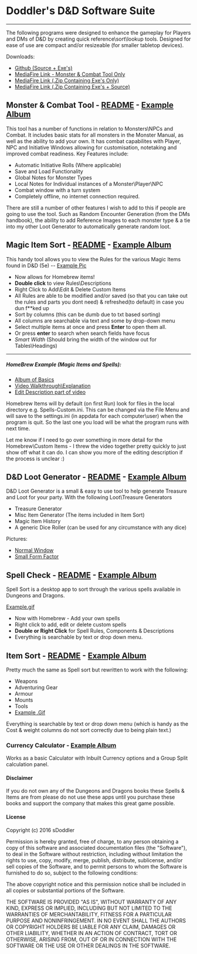 # Doddler's D&D Software Suite
----
The following programs were designed to enhance the gameplay for Players and DMs of D&D by creating quick reference\sort\lookup tools. Designed for ease of use are compact and/or resizeable (for smaller tabletop devices).

Downloads:
- [Github (Source + Exe's)](https://github.com/sdoddler/D-D-Software-Suite)
- [MediaFire Link - Monster & Combat Tool Only](http://www.mediafire.com/download/idn9axgk4f3po7u/Monster_%26_Combat_Tool.zip)
- [MediaFire Link (.Zip Containing Exe's Only)](http://www.mediafire.com/download/7n7edht0085j0e9/D%26D_Software_Suite.zip)
- [MediaFire Link (.Zip Containing Exe's + Source)](http://www.mediafire.com/download/5ejvupkedgadjp6/D%26D_Software_Suite_%28Source%29.zip)

## Monster & Combat Tool - [README]() - [Example Album](http://imgur.com/a/NLJDG)
This tool has a number of functions in relation to Monsters\NPCs and Combat. It includes basic stats for all monsters in the Monster Manual, as well as the ability to add your own.
It has combat capabilites with Player, NPC and Initiative Windows allowing for customisation, notetaking and improved combat readiness. Key Features include:

- Automatic Initiative Rolls (Where applicable)
- Save and Load Functionality
- Global Notes for Monster Types
- Local Notes for Individual instances of a Monster\Player\NPC
- Combat window with a turn system
- Completely offline, no internet connection required.

There are still a number of other features I wish to add to this if people are going to use the tool. Such as Random Encounter Generation (from the DMs handbook), the ability to add Reference Images to each monster type & a tie into my other Loot Generator to automatically generate random loot.


## Magic Item Sort - [README](https://github.com/sdoddler/D-D-Software-Suite/blob/master/Magic%20Item%20Sort%20Source/README.MD) - [Example Album](http://imgur.com/a/4ZECo)

This handy tool allows you to view the Rules for the various Magic Items found in D&D (5e) -- [Example Pic](http://imgur.com/uVQnh3J)

  - Now allows for Homebrew items!
  - **Double click** to view Rules\Descriptions
  - Right Click to Add\Edit & Delete Custom Items
  - All Rules are able to be modified and/or saved (so that you can take out the rules and parts you dont need) & refreshed(to default) in case you dun f**ked up
  - Sort by columns (this can be dumb due to txt based sorting)
  - All columns are searchable via text and some by drop-down menu
  - Select multiple items at once and press **Enter** to open them all.
  - Or press **enter** to search when search fields have focus
  - *Smart Width* (Should bring the width of the window out for Tables\Headings)
 
 ---------
##### HomeBrew Example (Magic Items and Spells):
 - [Album of Basics](http://imgur.com/a/jzcqA)
 - [Video Walkthrough\Explanation](https://youtu.be/__Y_lMwG81Q) 
 - [Edit Description part of video](https://youtu.be/__Y_lMwG81Q?t=166)

Homebrew Items will by default (on first Run) look for files in the local directory e.g. Spells-Custom.ini. This can be changed via the File Menu and will save to the settings.ini (in appdata for each computer\user) when the program is quit. So the last one you load will be what the program runs with next time.

Let me know if I need to go over something in more detail for the Homebrew\Custom Items - I threw the video together pretty quickly to just show off what it can do. I can show you more of the editing description if the process is unclear :)

## D&D Loot Generator - [README](https://github.com/sdoddler/D-D-Software-Suite/blob/master/Loot%20Generator%20Source/README.md) - [Example Album](http://imgur.com/a/lBlxx)
D&D Loot Generator is a small & easy to use tool to help generate Treasure and Loot for your party. With the following Loot\Treasure Generators
 
 - Treasure Generator
 - Misc Item Generator (The items included in Item Sort)
 - Magic Item History
 - A generic Dice Roller (can be used for any circumstance with any dice)

Pictures: 
- [Normal Window](http://imgur.com/19TBar0) 
- [Small Form Factor](http://imgur.com/hWPWBC5)

## Spell Check - [README](https://github.com/sdoddler/D-D-Software-Suite/blob/master/SpellSort%20Source/README.MD) - [Example Album](http://imgur.com/a/uqLgg)

Spell Sort is a desktop app to sort through the various spells available in Dungeons and Dragons.

[Example.gif](http://imgur.com/P4PZAqb) 

- Now with Homebrew - Add your own spells
- Right click to add, edit or delete custom spells
- **Double or Right Click** for Spell Rules, Components & Descriptions
- Everything is searchable by text or drop down menu.

## Item Sort - [README](https://github.com/sdoddler/D-D-Software-Suite/blob/master/ItemSort%20Source/README.MD) - [Example Album](http://imgur.com/a/R4ISR)
Pretty much the same as Spell sort but rewritten to work with the following: 

- Weapons
- Adventuring Gear
- Armour
- Mounts
- Tools
- [Example .Gif](http://imgur.com/csYB3Rs)

Everything is searchable by text or drop down menu (which is handy as the Cost & weight columns do not sort correctly due to being plain text.)

### Currency Calculator - [Example Album](http://imgur.com/a/1QOV8)
Works as a basic Calculator with Inbuilt Currency options and a Group Split calculation panel.

#### Disclaimer
If you do not own any of the Dungeons and Dragons books these Spells & Items are from please do not use these apps until you purchase these books and support the company that makes this great game possible.
 

#### License
Copyright (c) 2016 sDoddler



Permission is hereby granted, free of charge, to any person obtaining a copy
of this software and associated documentation files (the "Software"), to deal
in the Software without restriction, including without limitation the rights
to use, copy, modify, merge, publish, distribute, sublicense, and/or sell
copies of the Software, and to permit persons to whom the Software is
furnished to do so, subject to the following conditions:



The above copyright notice and this permission notice shall be included in
all copies or substantial portions of the Software.



THE SOFTWARE IS PROVIDED "AS IS", WITHOUT WARRANTY OF ANY KIND, EXPRESS OR
IMPLIED, INCLUDING BUT NOT LIMITED TO THE WARRANTIES OF MERCHANTABILITY,
FITNESS FOR A PARTICULAR PURPOSE AND NONINFRINGEMENT.  IN NO EVENT SHALL THE
AUTHORS OR COPYRIGHT HOLDERS BE LIABLE FOR ANY CLAIM, DAMAGES OR OTHER
LIABILITY, WHETHER IN AN ACTION OF CONTRACT, TORT OR OTHERWISE, ARISING FROM,
OUT OF OR IN CONNECTION WITH THE SOFTWARE OR THE USE OR OTHER DEALINGS IN
THE SOFTWARE.
